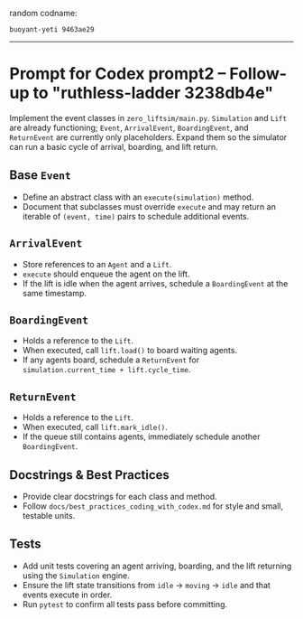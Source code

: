 random codname:

```copy
buoyant-yeti 9463ae29
```

***

# Prompt for Codex prompt2 – Follow-up to "ruthless-ladder 3238db4e"

Implement the event classes in `zero_liftsim/main.py`. `Simulation` and `Lift` are already functioning; `Event`, `ArrivalEvent`, `BoardingEvent`, and `ReturnEvent` are currently only placeholders. Expand them so the simulator can run a basic cycle of arrival, boarding, and lift return.

## Base `Event`
- Define an abstract class with an `execute(simulation)` method.
- Document that subclasses must override `execute` and may return an iterable of `(event, time)` pairs to schedule additional events.

## `ArrivalEvent`
- Store references to an `Agent` and a `Lift`.
- `execute` should enqueue the agent on the lift.
- If the lift is idle when the agent arrives, schedule a `BoardingEvent` at the same timestamp.

## `BoardingEvent`
- Holds a reference to the `Lift`.
- When executed, call `lift.load()` to board waiting agents.
- If any agents board, schedule a `ReturnEvent` for `simulation.current_time + lift.cycle_time`.

## `ReturnEvent`
- Holds a reference to the `Lift`.
- When executed, call `lift.mark_idle()`.
- If the queue still contains agents, immediately schedule another `BoardingEvent`.

## Docstrings & Best Practices
- Provide clear docstrings for each class and method.
- Follow `docs/best_practices_coding_with_codex.md` for style and small, testable units.

## Tests
- Add unit tests covering an agent arriving, boarding, and the lift returning using the `Simulation` engine.
- Ensure the lift state transitions from `idle` → `moving` → `idle` and that events execute in order.
- Run `pytest` to confirm all tests pass before committing.

